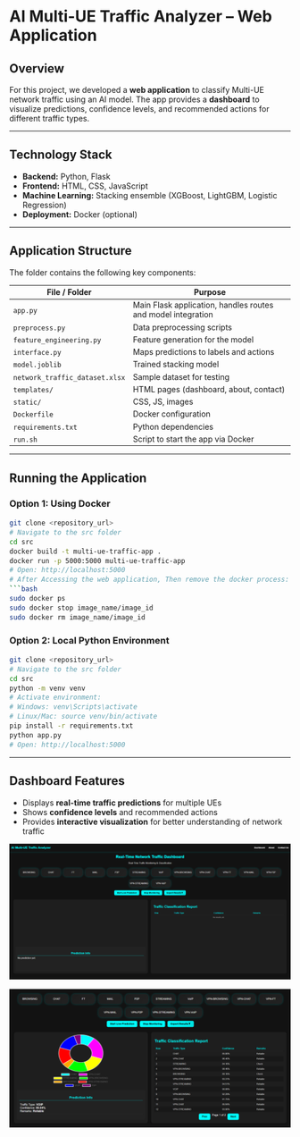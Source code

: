# AI Multi-UE Traffic Analyzer – Web Application

## Overview

For this project, we developed a **web application** to classify Multi-UE network traffic using an AI model. The app provides a **dashboard** to visualize predictions, confidence levels, and recommended actions for different traffic types.

---

## Technology Stack

- **Backend:** Python, Flask
- **Frontend:** HTML, CSS, JavaScript
- **Machine Learning:** Stacking ensemble (XGBoost, LightGBM, Logistic Regression)
- **Deployment:** Docker (optional)

---

## Application Structure

The folder contains the following key components:

| File / Folder | Purpose |
| --- | --- |
| `app.py` | Main Flask application, handles routes and model integration |
| `preprocess.py` | Data preprocessing scripts |
| `feature_engineering.py` | Feature generation for the model |
| `interface.py` | Maps predictions to labels and actions |
| `model.joblib` | Trained stacking model |
| `network_traffic_dataset.xlsx` | Sample dataset for testing |
| `templates/` | HTML pages (dashboard, about, contact) |
| `static/` | CSS, JS, images |
| `Dockerfile` | Docker configuration |
| `requirements.txt` | Python dependencies |
| `run.sh` | Script to start the app via Docker |

---

## Running the Application

### Option 1: Using Docker

```bash
git clone <repository_url>
# Navigate to the src folder
cd src
docker build -t multi-ue-traffic-app .
docker run -p 5000:5000 multi-ue-traffic-app
# Open: http://localhost:5000
# After Accessing the web application, Then remove the docker process:
```bash
sudo docker ps
sudo docker stop image_name/image_id
sudo docker rm image_name/image_id
```


### Option 2: Local Python Environment

```bash
git clone <repository_url>
# Navigate to the src folder
cd src
python -m venv venv
# Activate environment:
# Windows: venv\Scripts\activate
# Linux/Mac: source venv/bin/activate
pip install -r requirements.txt
python app.py
# Open: http://localhost:5000
```

---

## Dashboard Features

- Displays **real-time traffic predictions** for multiple UEs
- Shows **confidence levels** and recommended actions
- Provides **interactive visualization** for better understanding of network traffic

![alt text](app/static/Dashboard1.png)

![alt text](app/static/Dashboard2.png)